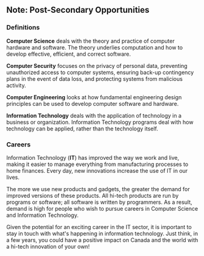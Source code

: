 ## Note: Post-Secondary Opportunities


### Definitions

**Computer Science** deals with the theory and practice of computer hardware and software. The theory underlies computation and how to develop effective, efficient, and correct software.

**Computer Security** focuses on the privacy of personal data, preventing unauthorized access to computer systems, ensuring back-up contingency plans in the event of data loss, and protecting systems from malicious activity.

**Computer Engineering** looks at how fundamental engineering design principles can be used to develop computer software and hardware.

**Information Technology** deals with the application of technology in a business or organization. Information Technology programs deal with how technology can be applied, rather than the technology itself.

### Careers

Information Technology (**IT**) has improved the way we work and live, making it easier to manage everything from manufacturing processes to home finances. Every day, new innovations increase the use of IT in our lives.

The more we use new products and gadgets, the greater the demand for improved versions of these products. All hi-tech products are run by programs or software; all software is written by programmers. As a result, demand is high for people who wish to pursue careers in Computer Science and Information Technology.

Given the potential for an exciting career in the IT sector, it is important to stay in touch with what's happening in information technology. Just think, in a few years, you could have a positive impact on Canada and the world with a hi-tech innovation of your own!